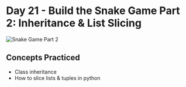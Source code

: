 # Day 21 - Build the Snake Game Part 2: Inheritance & List Slicing

![Snake Game Part 2](https://github.com/laurasmendozad/100-Days-Of-Code-Python/assets/58611097/a8cba22f-17da-4765-9934-4558b9daa6dc)

## Concepts Practiced

- Class inheritance
- How to slice lists & tuples in python
